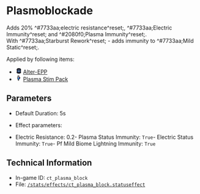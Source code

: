 # Plasmoblockade

Adds 20% ^#7733aa;electric resistance^reset;, ^#7733aa;Electric Immunity^reset; and ^#2080f0;Plasma Immunity^reset;.  
With ^#7733aa;Starburst Rework^reset; - adds immunity to ^#7733aa;Mild Static^reset;.

Applied by following items:

- <img src="https://raw.githubusercontent.com/Ceterai/Enternia/main/items/armors/alta/tier6/alternia/epp/icon.png" alt="Alter-EPP icon" loading="lazy" height=16px width="auto" /> [Alter-EPP](https://ceterai.github.io/MyEnternia/Wiki/Alter-EPP)
- <img src="https://raw.githubusercontent.com/Ceterai/Enternia/main/items/generic/other/ct_plasma_stim.png" alt="Plasma Stim Pack icon" loading="lazy" height=16px width="auto" /> [Plasma Stim Pack](https://ceterai.github.io/MyEnternia/Wiki/PlasmaStimPack)

## Parameters

- Default Duration: 5s
- Effect parameters: 

- Electric Resistance: 0.2- Plasma Status Immunity: `True`- Electric Status Immunity: `True`- Pf Mild Biome Lightning Immunity: `True`

## Technical Information

- In-game ID: `ct_plasma_block`
- File: [`/stats/effects/ct_plasma_block.statuseffect`](https://github.com/Ceterai/Enternia/blob/main/stats/effects/ct_plasma_block.statuseffect)
